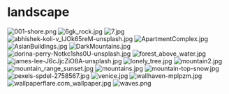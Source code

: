 # landscape
<img src="001-shore.png" alt="001-shore.png">

<img src="6gk_rock.jpg" alt="6gk_rock.jpg">

<img src="7.jpg" alt="7.jpg">

<img src="abhishek-koli-v_IJOk65reM-unsplash.jpg" alt="abhishek-koli-v_IJOk65reM-unsplash.jpg">

<img src="ApartmentComplex.jpg" alt="ApartmentComplex.jpg">

<img src="AsianBuildings.jpg" alt="AsianBuildings.jpg">

<img src="DarkMountains.jpg" alt="DarkMountains.jpg">

<img src="dorina-perry-Notkc1shs0U-unsplash.jpg" alt="dorina-perry-Notkc1shs0U-unsplash.jpg">

<img src="forest_above_water.jpg" alt="forest_above_water.jpg">

<img src="james-lee-J6cJjcZiO8A-unsplash.jpg" alt="james-lee-J6cJjcZiO8A-unsplash.jpg">

<img src="lonely_tree.jpg" alt="lonely_tree.jpg">

<img src="mountain2.jpg" alt="mountain2.jpg">

<img src="mountain_range_sunset.jpg" alt="mountain_range_sunset.jpg">

<img src="mountains.jpg" alt="mountains.jpg">

<img src="mountain-top-snow.jpg" alt="mountain-top-snow.jpg">

<img src="pexels-spdel-2758567.jpg" alt="pexels-spdel-2758567.jpg">

<img src="venice.jpg" alt="venice.jpg">

<img src="wallhaven-mplpzm.jpg" alt="wallhaven-mplpzm.jpg">

<img src="wallpaperflare.com_wallpaper.jpg" alt="wallpaperflare.com_wallpaper.jpg">

<img src="waves.png" alt="waves.png">
